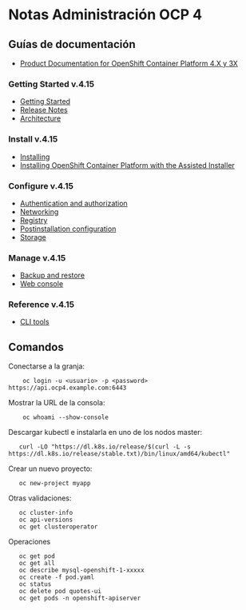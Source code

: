 # Notas Administración OCP 4

## Guías de documentación
 - [Product Documentation for OpenShift Container Platform 4.X y 3X](https://access.redhat.com/documentation/en-us/openshift_container_platform/4.15)
  
### Getting Started v.4.15
 - [Getting Started](https://access.redhat.com/documentation/en-us/openshift_container_platform/4.15/html/getting_started)
 - [Release Notes](https://access.redhat.com/documentation/en-us/openshift_container_platform/4.15/html/release_notes)
 - [Architecture](https://access.redhat.com/documentation/en-us/openshift_container_platform/4.15/html/architecture)

### Install v.4.15
 - [Installing](https://access.redhat.com/documentation/en-us/openshift_container_platform/4.15/html/installing)
 - [Installing OpenShift Container Platform with the Assisted Installer](https://access.redhat.com/documentation/en-us/assisted_installer_for_openshift_container_platform/2024/html/installing_openshift_container_platform_with_the_assisted_installer) 

### Configure v.4.15
 - [Authentication and authorization](https://access.redhat.com/documentation/en-us/openshift_container_platform/4.15/html/authentication_and_authorization)
 - [Networking](https://access.redhat.com/documentation/en-us/openshift_container_platform/4.15/html/networking)
 - [Registry](https://access.redhat.com/documentation/en-us/openshift_container_platform/4.15/html/registry)
 - [Postinstallation configuration](https://access.redhat.com/documentation/en-us/openshift_container_platform/4.15/html/postinstallation_configuration)
 - [Storage](https://access.redhat.com/documentation/en-us/openshift_container_platform/4.15/html/storage)

### Manage v.4.15
 - [Backup and restore](https://access.redhat.com/documentation/en-us/openshift_container_platform/4.15/html/backup_and_restore)
 - [Web console](https://access.redhat.com/documentation/en-us/openshift_container_platform/4.15/html/web_console)

### Reference v.4.15
 - [CLI tools](https://access.redhat.com/documentation/en-us/openshift_container_platform/4.15/html/cli_tools)


## Comandos

 Conectarse a la granja:

        oc login -u <usuario> -p <password>  https://api.ocp4.example.com:6443

 Mostrar la URL de la consola:

        oc whoami --show-console

 Descargar kubectl e instalarla en uno de los nodos master:

       curl -LO "https://dl.k8s.io/release/$(curl -L -s https://dl.k8s.io/release/stable.txt)/bin/linux/amd64/kubectl"

 Crear un nuevo proyecto:

       oc new-project myapp

 Otras validaciones:

       oc cluster-info
       oc api-versions
       oc get clusteroperator

 Operaciones 

       oc get pod
       oc get all
       oc describe mysql-openshift-1-xxxxx
       oc create -f pod.yaml
       oc status
       oc delete pod quotes-ui
       oc get pods -n openshift-apiserver

 